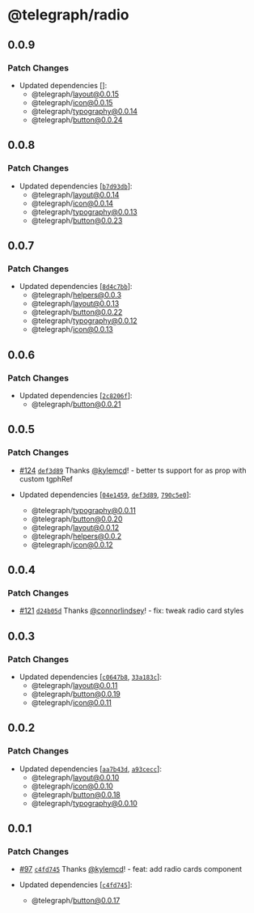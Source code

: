 # @telegraph/radio

## 0.0.9

### Patch Changes

- Updated dependencies []:
  - @telegraph/layout@0.0.15
  - @telegraph/icon@0.0.15
  - @telegraph/typography@0.0.14
  - @telegraph/button@0.0.24

## 0.0.8

### Patch Changes

- Updated dependencies [[`b7d93db`](https://github.com/knocklabs/telegraph/commit/b7d93dbb58de35c0be3b78c067d93f695955a5bf)]:
  - @telegraph/layout@0.0.14
  - @telegraph/icon@0.0.14
  - @telegraph/typography@0.0.13
  - @telegraph/button@0.0.23

## 0.0.7

### Patch Changes

- Updated dependencies [[`8d4c7bb`](https://github.com/knocklabs/telegraph/commit/8d4c7bb5031747c185faa31c0bc0aef7bd14d01c)]:
  - @telegraph/helpers@0.0.3
  - @telegraph/layout@0.0.13
  - @telegraph/button@0.0.22
  - @telegraph/typography@0.0.12
  - @telegraph/icon@0.0.13

## 0.0.6

### Patch Changes

- Updated dependencies [[`2c8206f`](https://github.com/knocklabs/telegraph/commit/2c8206f4f5e8850c0a64eee578fad8cf0b0d7634)]:
  - @telegraph/button@0.0.21

## 0.0.5

### Patch Changes

- [#124](https://github.com/knocklabs/telegraph/pull/124) [`def3d89`](https://github.com/knocklabs/telegraph/commit/def3d89056aa54c0d24f74e33bc04df8efc712d9) Thanks [@kylemcd](https://github.com/kylemcd)! - better ts support for as prop with custom tgphRef

- Updated dependencies [[`04e1459`](https://github.com/knocklabs/telegraph/commit/04e14597ed2148354923023b3668f63387ce63c4), [`def3d89`](https://github.com/knocklabs/telegraph/commit/def3d89056aa54c0d24f74e33bc04df8efc712d9), [`790c5e0`](https://github.com/knocklabs/telegraph/commit/790c5e0626c9b99451214f892def9807165d9572)]:
  - @telegraph/typography@0.0.11
  - @telegraph/button@0.0.20
  - @telegraph/layout@0.0.12
  - @telegraph/helpers@0.0.2
  - @telegraph/icon@0.0.12

## 0.0.4

### Patch Changes

- [#121](https://github.com/knocklabs/telegraph/pull/121) [`d24b05d`](https://github.com/knocklabs/telegraph/commit/d24b05d821e35c24e87da2908f88a7ec26b1a8fd) Thanks [@connorlindsey](https://github.com/connorlindsey)! - fix: tweak radio card styles

## 0.0.3

### Patch Changes

- Updated dependencies [[`c0647b8`](https://github.com/knocklabs/telegraph/commit/c0647b81149fbeae8d0a35629e04c2b95bd74d80), [`33a183c`](https://github.com/knocklabs/telegraph/commit/33a183cb834e3553251ab855c30ab93d512a3e38)]:
  - @telegraph/layout@0.0.11
  - @telegraph/button@0.0.19
  - @telegraph/icon@0.0.11

## 0.0.2

### Patch Changes

- Updated dependencies [[`aa7b43d`](https://github.com/knocklabs/telegraph/commit/aa7b43d6a43aadab268abb2d93c67ad2c9dd981a), [`a93cecc`](https://github.com/knocklabs/telegraph/commit/a93cecce8fd3723759c340812bbd2fd71aa57644)]:
  - @telegraph/layout@0.0.10
  - @telegraph/icon@0.0.10
  - @telegraph/button@0.0.18
  - @telegraph/typography@0.0.10

## 0.0.1

### Patch Changes

- [#97](https://github.com/knocklabs/telegraph/pull/97) [`c4fd745`](https://github.com/knocklabs/telegraph/commit/c4fd74560d25ae6905f4d9230714786b09d365b1) Thanks [@kylemcd](https://github.com/kylemcd)! - feat: add radio cards component

- Updated dependencies [[`c4fd745`](https://github.com/knocklabs/telegraph/commit/c4fd74560d25ae6905f4d9230714786b09d365b1)]:
  - @telegraph/button@0.0.17

